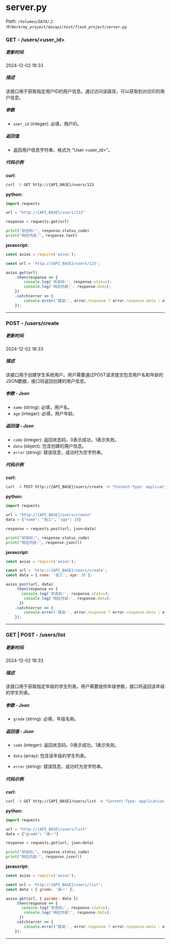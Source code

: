 # server.py

*Path: `/Volumes/DATA/工作/Work/my_project/docapi/test/flask_project/server.py`*

### GET - /users/<user_id>

##### 更新时间

2024-12-02 18:33

##### 描述

该接口用于获取指定用户ID的用户信息。通过访问该路径，可以获取到对应ID的用户信息。

##### 参数

- `user_id` (integer): 必填，用户ID。

##### 返回值

- 返回用户信息字符串，格式为 "User <user_id>"。

##### 代码示例

**curl:**

```bash
curl -X GET http://{API_BASE}/users/123
```

**python:**

```python
import requests

url = "http://{API_BASE}/users/123"

response = requests.get(url)

print("状态码:", response.status_code)
print("响应内容:", response.text)
```

**javascript:**

```javascript
const axios = require('axios');

const url = 'http://{API_BASE}/users/123';

axios.get(url)
    .then(response => {
        console.log('状态码:', response.status);
        console.log('响应内容:', response.data);
    })
    .catch(error => {
        console.error('错误:', error.response ? error.response.data : error.message);
    });
```
---

### POST - /users/create

##### 更新时间

2024-12-02 18:33

##### 描述

该接口用于创建学生系统用户。用户需要通过POST请求提交包含用户名和年龄的JSON数据，接口将返回创建的用户信息。

##### 参数 - Json

- `name` (string): 必填，用户名。
- `age` (integer): 必填，用户年龄。

##### 返回值 - Json

- `code` (integer): 返回状态码，0表示成功，1表示失败。
- `data` (object): 包含创建的用户信息。
- `error` (string): 错误信息，成功时为空字符串。

##### 代码示例 

**curl:**

```bash
curl -X POST http://{API_BASE}/users/create -H "Content-Type: application/json" -d '{"name": "张三", "age": 20}'
```

**python:**

```python
import requests

url = "http://{API_BASE}/users/create"
data = {"name": "张三", "age": 20}

response = requests.post(url, json=data)

print("状态码:", response.status_code)
print("响应内容:", response.json())
```

**javascript:**

```javascript
const axios = require('axios');

const url = 'http://{API_BASE}/users/create';
const data = { name: '张三', age: 20 };

axios.post(url, data)
    .then(response => {
       console.log('状态码:', response.status);
        console.log('响应内容:', response.data);
      })
    .catch(error => {
        console.error('错误:', error.response ? error.response.data : error.message);
    });
```
---

### GET | POST - /users/list

##### 更新时间

2024-12-02 18:33

##### 描述

该接口用于获取指定年级的学生列表。用户需要提供年级参数，接口将返回该年级的学生列表。

##### 参数 - Json

- `grade` (string): 必填，年级名称。

##### 返回值 - Json

- `code` (integer): 返回状态码，0表示成功，1表示失败。

- `data` (array): 包含该年级的学生列表。

- `error` (string): 错误信息，成功时为空字符串。

##### 代码示例 

**curl:**

```bash
curl -X GET http://{API_BASE}/users/list -H "Content-Type: application/json" -d '{"grade": "高一"}'
```

**python:**

```python
import requests

url = "http://{API_BASE}/users/list"
data = {"grade": "高一"}

response = requests.get(url, json=data)

print("状态码:", response.status_code)
print("响应内容:", response.json())
```

**javascript:**

```javascript
const axios = require('axios');

const url = 'http://{API_BASE}/users/list';
const data = { grade: '高一' };

axios.get(url, { params: data })
    .then(response => {
       console.log('状态码:', response.status);
        console.log('响应内容:', response.data);
      })
    .catch(error => {
        console.error('错误:', error.response ? error.response.data : error.message);
    });
```
---

